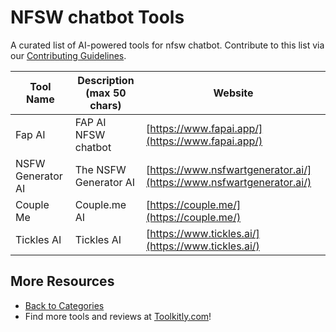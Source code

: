 # NFSW chatbot Tools

A curated list of AI-powered tools for nfsw chatbot. Contribute to this list via our [Contributing Guidelines](https://github.com/ToolkitlyAI/awesome-ai-tools/blob/master/CONTRIBUTING.md).

| Tool Name | Description (max 50 chars) | Website |
|-----------|----------------------------|---------|
| Fap AI | FAP AI NFSW chatbot | [https://www.fapai.app/](https://www.fapai.app/) |
| NSFW Generator AI | The NSFW Generator AI | [https://www.nsfwartgenerator.ai/](https://www.nsfwartgenerator.ai/) |
| Couple Me | Couple.me AI | [https://couple.me/](https://couple.me/) |
| Tickles AI | Tickles AI | [https://www.tickles.ai/](https://www.tickles.ai/) |

## More Resources
- [Back to Categories](https://github.com/ToolkitlyAI/awesome-ai-tools/blob/master/README.md)
- Find more tools and reviews at [Toolkitly.com](https://toolkitly.com)!
